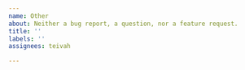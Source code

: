 ```yaml
---
name: Other
about: Neither a bug report, a question, nor a feature request.
title: ''
labels: ''
assignees: teivah

---
```

